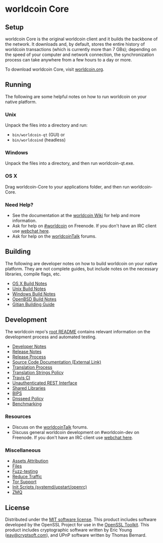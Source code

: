 worldcoin Core
=============

Setup
---------------------
worldcoin Core is the original worldcoin client and it builds the backbone of the network. It downloads and, by default, stores the entire history of worldcoin transactions (which is currently more than 7 GBs); depending on the speed of your computer and network connection, the synchronization process can take anywhere from a few hours to a day or more.

To download worldcoin Core, visit [worldcoin.org](https://worldcoin.org).

Running
---------------------
The following are some helpful notes on how to run worldcoin on your native platform.

### Unix

Unpack the files into a directory and run:

- `bin/worldcoin-qt` (GUI) or
- `bin/worldcoind` (headless)

### Windows

Unpack the files into a directory, and then run worldcoin-qt.exe.

### OS X

Drag worldcoin-Core to your applications folder, and then run worldcoin-Core.

### Need Help?

* See the documentation at the [worldcoin Wiki](https://worldcoin.info/)
for help and more information.
* Ask for help on [#worldcoin](http://webchat.freenode.net?channels=worldcoin) on Freenode. If you don't have an IRC client use [webchat here](http://webchat.freenode.net?channels=worldcoin).
* Ask for help on the [worldcoinTalk](https://worldcointalk.io/) forums.

Building
---------------------
The following are developer notes on how to build worldcoin on your native platform. They are not complete guides, but include notes on the necessary libraries, compile flags, etc.

- [OS X Build Notes](build-osx.md)
- [Unix Build Notes](build-unix.md)
- [Windows Build Notes](build-windows.md)
- [OpenBSD Build Notes](build-openbsd.md)
- [Gitian Building Guide](gitian-building.md)

Development
---------------------
The worldcoin repo's [root README](/README.md) contains relevant information on the development process and automated testing.

- [Developer Notes](developer-notes.md)
- [Release Notes](release-notes.md)
- [Release Process](release-process.md)
- [Source Code Documentation (External Link)](https://dev.visucore.com/worldcoin/doxygen/)
- [Translation Process](translation_process.md)
- [Translation Strings Policy](translation_strings_policy.md)
- [Travis CI](travis-ci.md)
- [Unauthenticated REST Interface](REST-interface.md)
- [Shared Libraries](shared-libraries.md)
- [BIPS](bips.md)
- [Dnsseed Policy](dnsseed-policy.md)
- [Benchmarking](benchmarking.md)

### Resources
* Discuss on the [worldcoinTalk](https://worldcointalk.io/) forums.
* Discuss general worldcoin development on #worldcoin-dev on Freenode. If you don't have an IRC client use [webchat here](http://webchat.freenode.net/?channels=worldcoin-dev).

### Miscellaneous
- [Assets Attribution](assets-attribution.md)
- [Files](files.md)
- [Fuzz-testing](fuzzing.md)
- [Reduce Traffic](reduce-traffic.md)
- [Tor Support](tor.md)
- [Init Scripts (systemd/upstart/openrc)](init.md)
- [ZMQ](zmq.md)

License
---------------------
Distributed under the [MIT software license](/COPYING).
This product includes software developed by the OpenSSL Project for use in the [OpenSSL Toolkit](https://www.openssl.org/). This product includes
cryptographic software written by Eric Young ([eay@cryptsoft.com](mailto:eay@cryptsoft.com)), and UPnP software written by Thomas Bernard.

